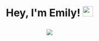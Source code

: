 <h1 align="center">Hey, I'm Emily!
<img src="https://media.giphy.com/media/hvRJCLFzcasrR4ia7z/giphy.gif" width="28">
    <br>
    <p align="center">
  <img src="https://readme-typing-svg.herokuapp.com/?lines=Always+Learning&font=Fira%20Code&center=true&width=440&height=45&color=004080&vCenter=true&size=22">
</p>
</h1>
